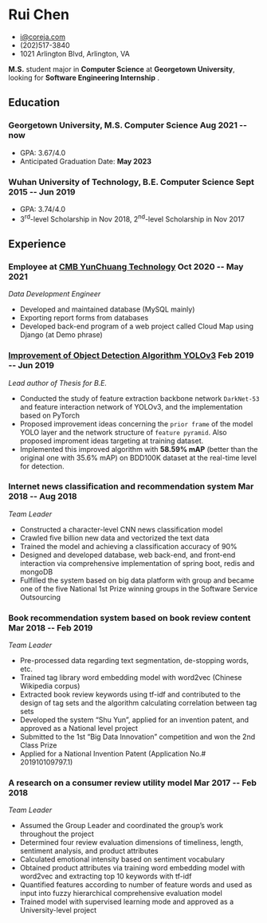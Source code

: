 # Rui Chen
- [i@coreja.com](mailto://i@coreja.com)
- (202)517-3840
- 1021 Arlington Blvd, Arlington, VA

**M.S.** student major in **Computer Science** at **Georgetown University**, looking for **Software Engineering Internship** .

## Education
### Georgetown University, M.S. Computer Science <span>Aug 2021 -- now</span>
- GPA: 3.67/4.0
- Anticipated Graduation Date: **May 2023**
### Wuhan University of Technology, B.E. Computer Science <span>Sept 2015 -- Jun 2019</span>
- GPA: 3.74/4.0
- 3<sup>rd</sup>-level Scholarship in Nov 2018, 2<sup>nd</sup>-level Scholarship in Nov 2017

## Experience
### <span>Employee at [CMB YunChuang Technology](http://cmbyc.com)</span> <span>Oct 2020 -- May 2021</span>
*Data Development Engineer*

- Developed and maintained database (MySQL mainly)
- Exporting report forms from databases
- Developed back-end program of a web project called Cloud Map using Django (at Demo phrase)

### [Improvement of Object Detection Algorithm YOLOv3](https://coreja.github.io/Schoolwork/2019/05/%E7%89%A9%E4%BD%93%E6%A3%80%E6%B5%8B%E7%AE%97%E6%B3%95YOLOv3%E7%9A%84%E6%94%B9%E8%BF%9B%E2%80%94%E2%80%94%E8%AE%BA%E6%96%87/#abstract)  <span>Feb 2019 -- Jun 2019</span>
*Lead author of Thesis for B.E.*


- Conducted the study of feature extraction backbone network `DarkNet-53` and feature interaction network of YOLOv3, and the implementation based on PyTorch
- Proposed improvement ideas concerning the `prior frame` of the model YOLO layer and the network structure of `feature pyramid`. Also proposed improment ideas targeting at training dataset.
- Implemented this improved algorithm with **58.59% mAP** (better than the original one with 35.6% mAP) on BDD100K dataset at the real-time level for detection.

### Internet news classification and recommendation system <span>Mar 2018 -- Aug 2018</span>
*Team Leader*

- Constructed a character-level CNN news classification model 
- Crawled five billion new data and vectorized the text data
- Trained the model and achieving a classification accuracy of 90%
- Designed and developed database, web back-end, and front-end interaction via comprehensive implementation of spring boot, redis and mongoDB
- Fulfilled the system based on big data platform with group and became one of the five National 1st Prize winning groups in the Software Service Outsourcing

### Book recommendation system based on book review content <span>Mar 2018 -- Feb 2019</span>
*Team Leader*

- Pre-processed data regarding text segmentation, de-stopping words, etc.
- Trained tag library word embedding model with word2vec (Chinese Wikipedia corpus)
- Extracted book review keywords using tf-idf and contributed to the design of tag sets and the algorithm calculating correlation between tag sets
- Developed the system “Shu Yun”, applied for an invention patent, and approved as a National level project
- Submitted to the 1st “Big Data Innovation” competition and won the 2nd Class Prize
- Applied for a National Invention Patent (Application No.# 201910109797.1)

### A research on a consumer review utility model <span>Mar 2017 -- Feb 2018</span>
*Team Leader*

- Assumed the Group Leader and coordinated the group’s work throughout the project
- Determined four review evaluation dimensions of timeliness, length, sentiment analysis, and product attributes
- Calculated emotional intensity based on sentiment vocabulary
- Obtained product attributes via training word embedding model with word2vec and extracting top 10 keywords with tf-idf
- Quantified features according to number of feature words and used as input into fuzzy hierarchical comprehensive evaluation model
- Trained model with supervised learning mode and approved as a University-level project

